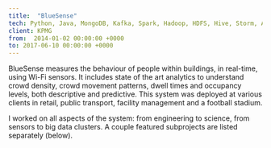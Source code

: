 ```yaml
---
title:  "BlueSense"
tech: Python, Java, MongoDB, Kafka, Spark, Hadoop, HDFS, Hive, Storm, AWS, Google Cloud Platform
client: KPMG
from:  2014-01-02 00:00:00 +0000
to: 2017-06-10 00:00:00 +0000
---
```

BlueSense measures the behaviour of people within buildings, in real-time, using Wi-Fi sensors. It includes state of the art analytics to understand crowd density, crowd movement patterns, dwell times and occupancy levels, both descriptive and predictive. This system was deployed at various clients in retail, public transport, facility management and a football stadium.

I worked on all aspects of the system: from engineering to science, from sensors to big data clusters. A couple featured subprojects are listed separately (below).
